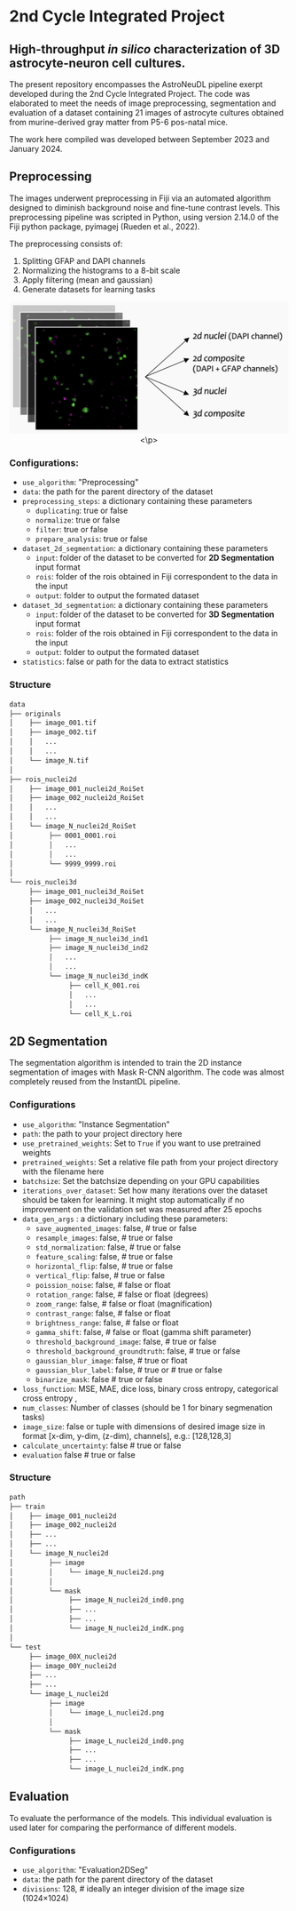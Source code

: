 # 2nd Cycle Integrated Project
## High-throughput _in silico_ characterization of 3D astrocyte-neuron cell cultures.

The present repository encompasses the AstroNeuDL pipeline exerpt developed during the 2nd Cycle Integrated Project. The code was elaborated to meet the needs of image preprocessing, segmentation and evaluation of a dataset containing 21 images of astrocyte cultures obtained from murine-derived gray matter from P5-6 pos-natal mice.

The work here compiled was developed between September 2023 and January 2024.

## Preprocessing

The images underwent preprocessing in Fiji via an automated algorithm designed to diminish background noise and fine-tune contrast levels. This preprocessing pipeline was scripted in Python, using version 2.14.0 of the Fiji python package, pyimagej (Rueden et al., 2022).

The preprocessing consists of:
  1. Splitting GFAP and DAPI channels
  2. Normalizing the histograms to a 8-bit scale
  3. Apply filtering (mean and gaussian)
  4. Generate datasets for learning tasks

<p align="center">
  <img width="524" alt="image" src="datasets.png">
<\p>

### Configurations:

* `use_algorithm`: "Preprocessing"
* `data`: the path for the parent directory of the dataset
* `preprocessing_steps`: a dictionary containing these parameters
  * `duplicating`: true or false
  * `normalize`: true or false
  * `filter`: true or false
  * `prepare_analysis`: true or false
* `dataset_2d_segmentation`: a dictionary containing these parameters
  * `input`: folder of the dataset to be converted for **2D Segmentation** input format
  * `rois`: folder of the rois obtained in Fiji correspondent to the data in the input
  * `output`: folder to output the formated dataset
* `dataset_3d_segmentation`: a dictionary containing these parameters
  * `input`: folder of the dataset to be converted for **3D Segmentation** input format
  * `rois`: folder of the rois obtained in Fiji correspondent to the data in the input
  * `output`: folder to output the formated dataset
* `statistics`: false or path for the data to extract statistics

### Structure

```bash
data
├── originals                    
│    ├── image_001.tif
│    ├── image_002.tif
│    │   ...
│    │   ...
│    └── image_N.tif
│
├── rois_nuclei2d                    
│    ├── image_001_nuclei2d_RoiSet
│    ├── image_002_nuclei2d_RoiSet
│    │   ...
│    │   ...
│    └── image_N_nuclei2d_RoiSet
│         ├── 0001_0001.roi
│         │   ...
│         │   ...
│         └── 9999_9999.roi 
│
└── rois_nuclei3d                    
     ├── image_001_nuclei3d_RoiSet
     ├── image_002_nuclei3d_RoiSet
     │   ...
     │   ...
     └── image_N_nuclei3d_RoiSet
          ├── image_N_nuclei3d_ind1
          ├── image_N_nuclei3d_ind2
          │   ...
          │   ...
          └── image_N_nuclei3d_indK
               ├── cell_K_001.roi
               │   ...
               │   ...
               └── cell_K_L.roi
```


## 2D Segmentation

The segmentation algorithm is intended to train the 2D instance segmentation of images with Mask R-CNN algorithm. The code was almost completely reused from the InstantDL pipeline.

### Configurations

- `use_algorithm`: "Instance Segmentation" 
- `path`: the path to your project directory here
- `use_pretrained_weights`:  Set to `True` if you want to use pretrained weights
- `pretrained_weights`: Set a relative file path from your project directory with the filename here
- `batchsize`:   Set the batchsize depending on your GPU capabilities
- `iterations_over_dataset`:  Set how many iterations over the dataset should be taken for learning. It might stop automatically if no improvement on the validation set was measured after 25 epochs
- `data_gen_args` : a dictionary including these parameters:
   -  `save_augmented_images`:  false, # true or false
   -  `resample_images`:  false, # true or false
   -  `std_normalization`:  false, # true or false
   -  `feature_scaling`:  false, # true or false
   -  `horizontal_flip`:  false, # true or false
   -  `vertical_flip`:  false, # true or false
   -  `poission_noise`:  false, # false or float 
   -  `rotation_range`:  false, # false or float (degrees)
   -  `zoom_range`:  false, # false or float (magnification)
   -  `contrast_range`:  false, # false or float 
   -  `brightness_range`:  false, # false or float 
   -  `gamma_shift`:  false, # false or float (gamma shift parameter)
   -  `threshold_background_image`:  false, # true or false
   -  `threshold_background_groundtruth`:  false, # true or false
   -  `gaussian_blur_image`:  false, # true or float
   -  `gaussian_blur_label`:  false, # true or  # true or false
   -  `binarize_mask`:  false # true or false
- `loss_function`:   MSE, MAE, dice loss, binary cross entropy, categorical cross entropy ,
- `num_classes`: Number of classes (should be 1 for binary segmenation tasks)
- `image_size`: false or tuple with dimensions of desired image size in format [x-dim, y-dim, (z-dim), channels],
e.g.: [128,128,3]
- `calculate_uncertainty`:  false # true or false
- `evaluation`  false # true or false

### Structure

```bash
path
├── train                    
│    ├── image_001_nuclei2d
│    ├── image_002_nuclei2d
│    ├── ...
│    ├── ...
│    └── image_N_nuclei2d  
│         ├── image
│         │    └── image_N_nuclei2d.png
│         │
│         └── mask
│              ├── image_N_nuclei2d_ind0.png
│              ├── ...
│              ├── ...
│              └── image_N_nuclei2d_indK.png
│
└── test                    
     ├── image_00X_nuclei2d
     ├── image_00Y_nuclei2d
     ├── ...
     ├── ...
     └── image_L_nuclei2d  
          ├── image
          │    └── image_L_nuclei2d.png
          │
          └── mask
               ├── image_L_nuclei2d_ind0.png
               ├── ...
               ├── ...
               └── image_L_nuclei2d_indK.png
```

## Evaluation

To evaluate the performance of the models. This individual evaluation is used later for comparing the performance of different models.

### Configurations

- `use_algorithm`: "Evaluation2DSeg" 
- `data`: the path for the parent directory of the dataset
- `divisions`:  128, # ideally an integer division of the image size (1024×1024)

